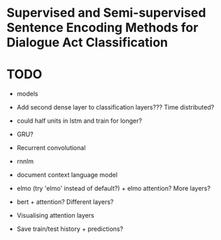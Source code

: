 # Supervised and Semi-supervised Sentence Encoding Methods for Dialogue Act Classification

# TODO

- models
- Add second dense layer to classification layers??? Time distributed?
- could half units in lstm and train for longer?

- GRU?
- Recurrent convolutional
- rnnlm
- document context language model
- elmo (try 'elmo' instead of default?) + elmo attention? More layers? 
- bert + attention? Different layers? 

- Visualising attention layers
- Save train/test history + predictions?